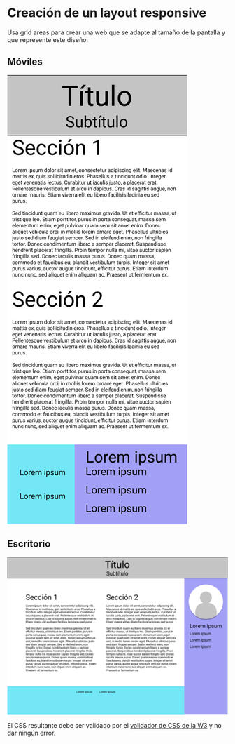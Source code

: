 # Creación de un layout responsive

Usa grid areas para crear una web que se adapte al tamaño de la pantalla y que represente este diseño:

## Móviles

![Versión movil](./images/mobile.png)

## Escritorio

![Versión escritorio](./images/Desktop.png)

El CSS resultante debe ser validado por el [validador de CSS de la W3](https://jigsaw.w3.org/css-validator/#validate_by_input) y no dar ningún error.
